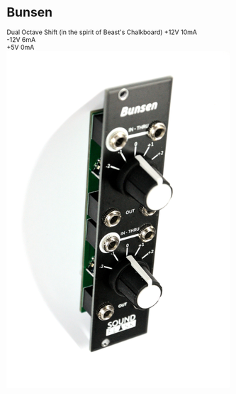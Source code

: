 # Bunsen
Dual Octave Shift (in the spirit of Beast's Chalkboard)
+12V 10mA\
-12V 6mA\
+5V 0mA\
![Bunsen](readmePhoto.jpg)
